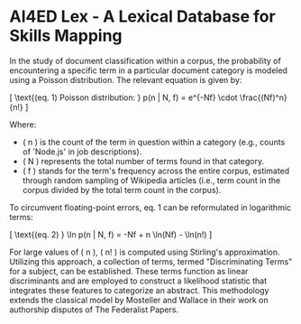 # AI4ED Lex - A Lexical Database for Skills Mapping

In the study of document classification within a corpus, the probability of encountering a specific term in a particular document category is modeled using a Poisson distribution. The relevant equation is given by:

\[ \text{(eq. 1) Poisson distribution: } p(n | N, f) = e^{-Nf} \cdot \frac{(Nf)^n}{n!} \]

Where:
- \( n \) is the count of the term in question within a category (e.g., counts of 'Node.js' in job descriptions).
- \( N \) represents the total number of terms found in that category.
- \( f \) stands for the term's frequency across the entire corpus, estimated through random sampling of Wikipedia articles (i.e., term count in the corpus divided by the total term count in the corpus).

To circumvent floating-point errors, eq. 1 can be reformulated in logarithmic terms:

\[ \text{(eq. 2) } \ln p(n | N, f) = -Nf + n \ln(Nf) - \ln(n!) \]

For large values of \( n \), \( n! \) is computed using Stirling's approximation. Utilizing this approach, a collection of terms, termed "Discriminating Terms" for a subject, can be established. These terms function as linear discriminants and are employed to construct a likelihood statistic that integrates these features to categorize an abstract. This methodology extends the classical model by Mosteller and Wallace in their work on authorship disputes of The Federalist Papers.




